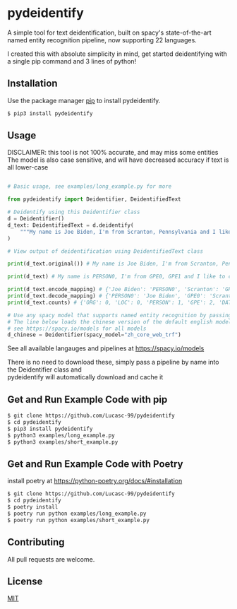 # pydeidentify

A simple tool for text deidentification, built on spacy's state-of-the-art named entity recognition pipeline, now supporting 22 languages.

I created this with absolute simplicity in mind, get started deidentifying with a single pip command and 3 lines of python!

## Installation

Use the package manager [pip](https://pip.pypa.io/en/stable/) to install pydeidentify.

```bash
$ pip3 install pydeidentify
```

## Usage

DISCLAIMER: this tool is not 100% accurate, and may miss some entities
The model is also case sensitive, and will have decreased accuracy if text is all lower-case

```python

# Basic usage, see examples/long_example.py for more

from pydeidentify import Deidentifier, DeidentifiedText

# Deidentify using this Deidentifier class
d = Deidentifier()
d_text: DeidentifiedText = d.deidentify(
    """My name is Joe Biden, I'm from Scranton, Pennsylvania and I like to create python packages. I was born 12-1-1999."""
)

# View output of deidentification using DeidentifiedText class

print(d_text.original()) # My name is Joe Biden, I'm from Scranton, Pennsylvania and I like to create python packages. I was born 12-1-1999.

print(d_text) # My name is PERSON0, I'm from GPE0, GPE1 and I like to create python packages. I was born DATE0.

print(d_text.encode_mapping) # {'Joe Biden': 'PERSON0', 'Scranton': 'GPE0', 'Pennsylvania': 'GPE1', '12-1-1999': 'DATE0'}
print(d_text.decode_mapping) # {'PERSON0': 'Joe Biden', 'GPE0': 'Scranton', 'GPE1': 'Pennsylvania', 'DATE0': '12-1-1999'}
print(d_text.counts) # {'ORG': 0, 'LOC': 0, 'PERSON': 1, 'GPE': 2, 'DATE': 1, 'FAC': 0}

# Use any spacy model that supports named entity recognition by passing it's name in the spacy_model parameter
# The line below loads the chinese version of the default english model: 'en_core_web_trf'
# see https://spacy.io/models for all models
d_chinese = Deidentifier(spacy_model="zh_core_web_trf") 
```

See all available langauges and pipelines at https://spacy.io/models

There is no need to download these, simply pass a pipeline by name into the Deidentifier class and  
pydeidentify will automatically download and cache it

## Get and Run Example Code with pip
```bash
$ git clone https://github.com/Lucasc-99/pydeidentify
$ cd pydeidentify
$ pip3 install pydeidentify
$ python3 examples/long_example.py
$ python3 examples/short_example.py
```

## Get and Run Example Code with Poetry
install poetry at https://python-poetry.org/docs/#installation
```bash
$ git clone https://github.com/Lucasc-99/pydeidentify
$ cd pydeidentify
$ poetry install
$ poetry run python examples/long_example.py
$ poetry run python examples/short_example.py
```

## Contributing

All pull requests are welcome.

## License
[MIT](https://choosealicense.com/licenses/mit/)